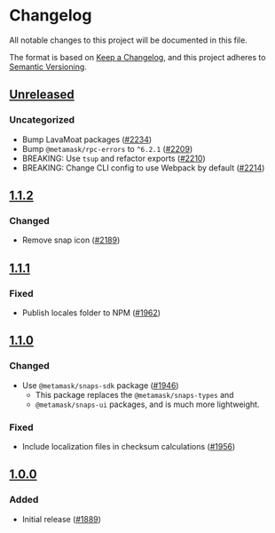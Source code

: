 # Changelog

All notable changes to this project will be documented in this file.

The format is based on [Keep a Changelog](https://keepachangelog.com/en/1.0.0/),
and this project adheres to [Semantic Versioning](https://semver.org/spec/v2.0.0.html).

## [Unreleased]

### Uncategorized

- Bump LavaMoat packages ([#2234](https://github.com/MetaMask/snaps-skunkworks.git/pull/2234))
- Bump `@metamask/rpc-errors` to `^6.2.1` ([#2209](https://github.com/MetaMask/snaps-skunkworks.git/pull/2209))
- BREAKING: Use `tsup` and refactor exports ([#2210](https://github.com/MetaMask/snaps-skunkworks.git/pull/2210))
- BREAKING: Change CLI config to use Webpack by default ([#2214](https://github.com/MetaMask/snaps-skunkworks.git/pull/2214))

## [1.1.2]

### Changed

- Remove snap icon ([#2189](https://github.com/MetaMask/snaps/pull/2189))

## [1.1.1]

### Fixed

- Publish locales folder to NPM ([#1962](https://github.com/MetaMask/snaps/pull/1962))

## [1.1.0]

### Changed

- Use `@metamask/snaps-sdk` package ([#1946](https://github.com/MetaMask/snaps/pull/1946))
  - This package replaces the `@metamask/snaps-types` and
  - `@metamask/snaps-ui` packages, and is much more lightweight.

### Fixed

- Include localization files in checksum calculations ([#1956](https://github.com/MetaMask/snaps/pull/1956))

## [1.0.0]

### Added

- Initial release ([#1889](https://github.com/MetaMask/snaps/pull/1889))

[Unreleased]: https://github.com/MetaMask/snaps-skunkworks.git/compare/@metamask/localization-example-snap@1.1.2...HEAD
[1.1.2]: https://github.com/MetaMask/snaps-skunkworks.git/compare/@metamask/localization-example-snap@1.1.1...@metamask/localization-example-snap@1.1.2
[1.1.1]: https://github.com/MetaMask/snaps-skunkworks.git/compare/@metamask/localization-example-snap@1.1.0...@metamask/localization-example-snap@1.1.1
[1.1.0]: https://github.com/MetaMask/snaps-skunkworks.git/compare/@metamask/localization-example-snap@1.0.0...@metamask/localization-example-snap@1.1.0
[1.0.0]: https://github.com/MetaMask/snaps-skunkworks.git/releases/tag/@metamask/localization-example-snap@1.0.0
